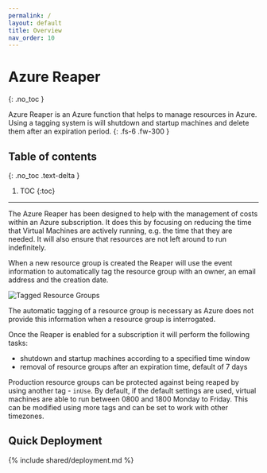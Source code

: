 ```yaml
---
permalink: /
layout: default
title: Overview
nav_order: 10
---
```


# Azure Reaper
{: .no_toc }

Azure Reaper is an Azure function that helps to manage resources in Azure. Using a tagging system is will shutdown and startup machines and delete them after an expiration period.
{: .fs-6 .fw-300 }

## Table of contents
{: .no_toc .text-delta }

1. TOC
{:toc}
---

The Azure Reaper has been designed to help with the management of costs within an Azure subscription. It does this by focusing on reducing the time that Virtual Machines are actively running, e.g. the time that they are needed. It will also ensure that resources are not left around to run indefinitely.

When a new resource group is created the Reaper will use the event information to automatically tag the resource group with an owner, an email address and the creation date.

![Tagged Resource Groups](/images/tagged_resource_groups.png)

The automatic tagging of a resource group is necessary as Azure does not provide this information when a resource group is interrogated.

Once the Reaper is enabled for a subscription it will perform the following tasks:

 - shutdown and startup machines according to a specified time window
 - removal of resource groups after an expiration time, default of 7 days

Production resource groups can be protected against being reaped by using another tag - `inUse`. By default, if the default settings are used, virtual machines are able to run between 0800 and 1800 Monday to Friday. This can be modified using more tags and can be set to work with other timezones.
## Quick Deployment

{% include shared/deployment.md %}
